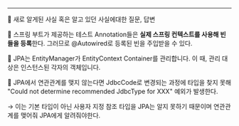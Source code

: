 
---

🍎 새로 알게된 사실 혹은 알고 있던 사실에대한 질문, 답변

🍏 스프링 부트가 제공하는 테스트 Annotation들은 **실제 스프링 컨텍스트를 사용해 빈들을 등록**한다. 그러므로 @Autowired로 등록된 빈을 주입받을 수 있다.

🍏 JPA는 EntityManager가 EntityContext Container를 관리합니다. 이 때, 관리 대상은 인스턴스된 각자의 객체입니다.

🍏 JPA에서 연관관계를 맺지 않는다면 JdbcCode로 변경되는 과정에 타입을 찾지 못해 "Could not determine recommended JdbcType for XXX" 예외가 발생한다.

→ 이는 기본 타입이 아닌 사용자 지정 참조 타입을 JPA는 알지 못하기 때문이며 연관관계를 맺어줘 JPA에게 알려줘야한다.